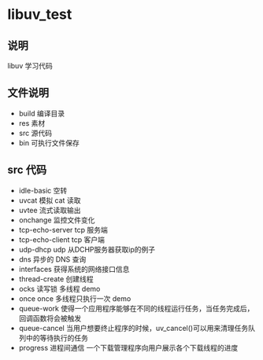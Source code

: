 # libuv_test
## 说明  
libuv 学习代码  

## 文件说明
- build 编译目录  
- res 素材
- src 源代码
- bin 可执行文件保存

## src 代码
- idle-basic 空转
- uvcat  模拟 cat 读取
- uvtee  流式读取输出
- onchange  监控文件变化
- tcp-echo-server  tcp 服务端
- tcp-echo-client  tcp 客户端
- udp-dhcp  udp 从DCHP服务器获取ip的例子
- dns  异步的 DNS 查询
- interfaces  获得系统的网络接口信息
- thread-create  创建线程
- ocks  读写锁 多线程 demo
- once  once 多线程只执行一次 demo
- queue-work  使得一个应用程序能够在不同的线程运行任务，当任务完成后，回调函数将会被触发
- queue-cancel  当用户想要终止程序的时候，uv_cancel()可以用来清理任务队列中的等待执行的任务
- progress 进程间通信  一个下载管理程序向用户展示各个下载线程的进度
